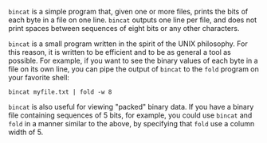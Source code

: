 `bincat` is a simple program that, given one or more files, prints the bits
of each byte in a file on one line. `bincat` outputs one line per file, and
does not print spaces between sequences of eight bits or any other
characters.

`bincat` is a small program written in the spirit of the UNIX philosophy.
For this reason, it is written to be efficient and to be as general a tool
as possible. For example, if you want to see the binary values of each
byte in a file on its own line, you can pipe the output of `bincat` to
the `fold` program on your favorite shell:

    bincat myfile.txt | fold -w 8

`bincat` is also useful for viewing "packed" binary data. If you have a
binary file containing sequences of 5 bits, for example, you could use
`bincat` and `fold` in a manner similar to the above, by specifying that
`fold` use a column width of 5.

